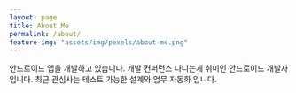 ```yaml
---
layout: page
title: About Me
permalink: /about/
feature-img: "assets/img/pexels/about-me.png"
---
```


안드로이드 앱을 개발하고 있습니다.
개발 컨퍼런스 다니는게 취미인 안드로이드 개발자 입니다.
최근 관심사는 테스트 가능한 설계와 업무 자동화 입니다.
